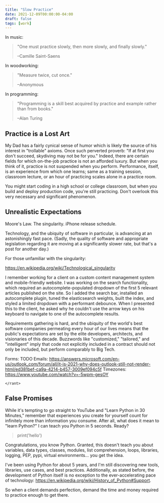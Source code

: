 ```yaml
---
title: "Slow Practice"
date: 2021-12-09T00:00:00-04:00
draft: false
tags: [work]
---
```


In music:

> "One must practice slowly, then more slowly, and finally slowly."
>
> –Camille Saint-Saens

In woodworking:

> "Measure twice, cut once."
>
> –Anonymous

In programming:

> "Programming is a skill best acquired by practice and example rather than
> from books."
>
> –Alan Turing

## Practice is a Lost Art

My Dad has a fairly cynical sense of humor which is likely the source of his
interest in "trollable" axioms. Once such perverted proverb: "If at first you
don't succeed, skydiving may not be for you." Indeed, there are certain fields
for which on-the-job practice is not an afforded luxury. But when you think of
it, practice is not suspended when you perform. Performance, itself, is an
experience from which one learns; same as a training session, classroom
lecture, or an hour of practicing scales alone in a practice room.

You might start coding in a high school or college classroom, but when you
build and deploy production code, you're still practicing. Don't overlook this
very necessary and significant phenomenon.

## Unrealistic Expectations

Moore's Law. The singularity. iPhone release schedule.

Technology, and the ubiquity of software in particular, is advancing at an
astonishingly fast pace. (Sadly, the quality of software and appropriate
legislation regarding it are moving at a significantly slower rate, but that's
a post for another day.)

For those unfamiliar with the singularity:

https://en.wikipedia.org/wiki/Technological_singularity

I remember working for a client on a custom content management system and
mobile-friendly website. I was working on the search functionality, which
required an autocomplete-populated dropdown of the first 5 relevant articles
published on the site. So I added the search bar, installed an autocomplete
plugin, tuned the elasticsearch weights, built the index, and styled a limited
dropdown with a performant debounce. When I presented this to the client, he
asked why he couldn't use the arrow keys on his keyboard to navigate to one
of the autocomplete results.

Requirements gathering is hard, and the ubiquity of the world's best software
companies permeating every hour of our lives means that the public's
expectations are set by the elite developers, architects, and visionaries of
this decade. Buzzwords like "customized," "tailored," and "intelligent" imply
that code not explicitly included in a contract should not only be included,
but perform comparably to Big Tech.

Forms: TODO
Emails: https://answers.microsoft.com/en-us/outlook_com/forum/all/it-is-2021-why-does-outlook-still-not-render-html/ed381bef-ca9a-4214-b457-3009ef094c5f
Timezones: https://www.youtube.com/watch?v=-5wpm-gesOY

`</rant>`

## False Promises

While it's tempting to go straight to YouTube and "Learn Python in 30
Minutes," remember that experiences you create for yourself count for
infinitely more than information you consume. After all, what does it mean to
"learn Python?" I can teach you Python in 5 seconds. Ready?

> print('hello')

Congratulations, you know Python. Granted, this doesn't teach you about
variables, data types, classes, modules, list comprehension, loops, libraries,
logging, PEP, pypi, virtual environments... you get the idea.

I've been using Python for about 5 years, and I'm still discovering new tools,
libraries, use cases, and best practices. Additionally, as stated before, the
development of Python itself is no exception to the ever-accelerating pace of
technology: https://en.wikipedia.org/wiki/History_of_Python#Support.

So when a client demands perfection, demand the time and money required to
practice enough to get there.
